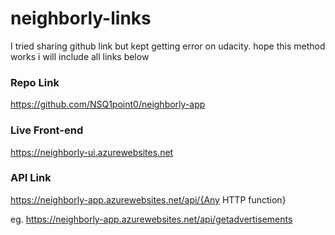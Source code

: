 # neighborly-links

I tried sharing github link but kept getting error on udacity. 
hope this method works i will include all links below

### Repo Link
https://github.com/NSQ1point0/neighborly-app

### Live Front-end
https://neighborly-ui.azurewebsites.net

### API Link
https://neighborly-app.azurewebsites.net/api/{Any HTTP function}

eg. https://neighborly-app.azurewebsites.net/api/getadvertisements
